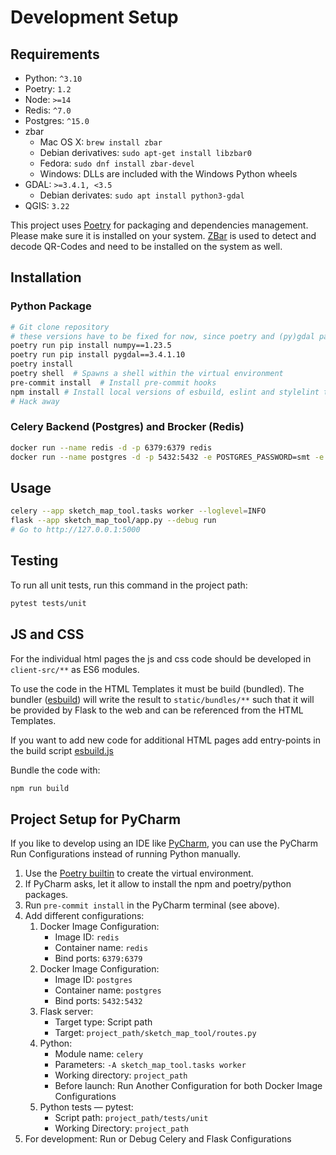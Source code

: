 # Development Setup

## Requirements

- Python: `^3.10`
- Poetry: `1.2`
- Node: `>=14`
- Redis: `^7.0`
- Postgres: `^15.0`
- zbar
  - Mac OS X: `brew install zbar`
  - Debian derivatives: `sudo apt-get install libzbar0`
  - Fedora: `sudo dnf install zbar-devel`
  - Windows: DLLs are included with the Windows Python wheels
- GDAL: `>=3.4.1, <3.5`
  - Debian derivates: `sudo apt install python3-gdal`
- QGIS: `3.22`

This project uses [Poetry](https://python-poetry.org/docs/) for packaging and dependencies management. Please make sure it is installed on your system.
[ZBar](https://zbar.sourceforge.net/) is used to detect and decode QR-Codes and need to be installed on the system as well.

## Installation

### Python Package

```bash
# Git clone repository
# these versions have to be fixed for now, since poetry and (py)gdal packages can't work together
poetry run pip install numpy==1.23.5
poetry run pip install pygdal==3.4.1.10
poetry install
poetry shell  # Spawns a shell within the virtual environment
pre-commit install  # Install pre-commit hooks
npm install # Install local versions of esbuild, eslint and stylelint to build and check JS and CSS
# Hack away
```

### Celery Backend (Postgres) and Brocker (Redis)

```bash
docker run --name redis -d -p 6379:6379 redis
docker run --name postgres -d -p 5432:5432 -e POSTGRES_PASSWORD=smt -e POSTGRES_USER=smt postgres
```

## Usage

```bash
celery --app sketch_map_tool.tasks worker --loglevel=INFO
flask --app sketch_map_tool/app.py --debug run
# Go to http://127.0.0.1:5000
```

## Testing

To run all unit tests, run this command in the project path:
```bash
pytest tests/unit
```

## JS and CSS

For the individual html pages the js and css code should be developed in `client-src/**` as 
ES6 modules. 

To use the code in the HTML Templates it must be build (bundled). The bundler 
([esbuild](https://esbuild.github.io/)) will write the result to `static/bundles/**` 
such that it will be provided by Flask to the web and can be referenced from the HTML Templates.

If you want to add new code for additional HTML pages add entry-points in the build script 
[esbuild.js](../esbuild.js)

Bundle the code with:
```bash
npm run build
```

## Project Setup for PyCharm

If you like to develop using an IDE like [PyCharm](https://www.jetbrains.com/pycharm/), you can use the PyCharm Run Configurations instead of running Python manually.

1. Use the [Poetry builtin](https://www.jetbrains.com/help/pycharm/poetry.html) to create the virtual environment.
2. If PyCharm asks, let it allow to install the npm and poetry/python packages.
3. Run `pre-commit install` in the PyCharm terminal (see above).
4. Add different configurations:
   1. Docker Image Configuration:
      * Image ID: `redis`
      * Container name: `redis`
      * Bind ports: `6379:6379`
   2. Docker Image Configuration:
      * Image ID: `postgres`
      * Container name: `postgres`
      * Bind ports: `5432:5432`
   3. Flask server:
      * Target type: Script path
      * Target: `project_path/sketch_map_tool/routes.py`
   4. Python:
      * Module name: `celery`
      * Parameters: `-A sketch_map_tool.tasks worker`
      * Working directory: `project_path`
      * Before launch: Run Another Configuration for both Docker Image Configurations
   5. Python tests — pytest:
      * Script path: `project_path/tests/unit`
      * Working Directory: `project_path`
5. For development: Run or Debug Celery and Flask Configurations
